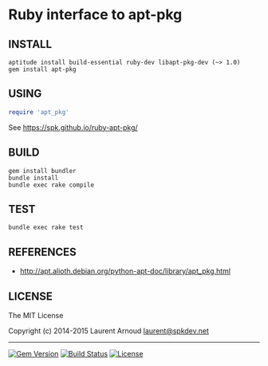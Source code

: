 # Ruby interface to apt-pkg

## INSTALL

~~~ console
aptitude install build-essential ruby-dev libapt-pkg-dev (~> 1.0)
gem install apt-pkg
~~~

## USING

~~~ ruby
require 'apt_pkg'
~~~

See https://spk.github.io/ruby-apt-pkg/

## BUILD

~~~ console
gem install bundler
bundle install
bundle exec rake compile
~~~

## TEST

~~~ console
bundle exec rake test
~~~

## REFERENCES

* http://apt.alioth.debian.org/python-apt-doc/library/apt_pkg.html

## LICENSE

The MIT License

Copyright (c) 2014-2015 Laurent Arnoud <laurent@spkdev.net>

---
[![Gem Version](https://badge.fury.io/rb/apt-pkg.svg)](https://rubygems.org/gems/apt-pkg)
[![Build Status](https://secure.travis-ci.org/spk/ruby-apt-pkg.svg?branch=master)](https://travis-ci.org/spk/ruby-apt-pkg)
[![License](https://img.shields.io/github/license/spk/ruby-apt-pkg.svg)](http://opensource.org/licenses/MIT)
